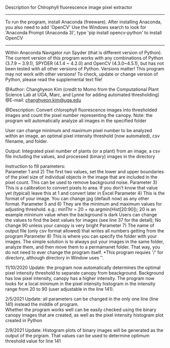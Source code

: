 Description for Chlrophyll fluorescence image pixel extractor

************************************************************************************************************************
To run the program, install Anaconda (freeware). After installing Anaconda, you also need to add 'OpenCV'
Use the Windows search to look for 'Anaconda Prompt (Anaconda 3)', type 'pip install opencv-python' to install OpenCV
************************************************************************************************************************
Within Anaconda Navigator run Spyder (that is different version of Python). The current version of this program works with any combinations of Python (3.7.9 ~ 3.9.1), SPYDER (4.1.4 ~ 4.2.0) and OpenCV (4.3.0~4.5.1), but has not been tested with all other versions of Python.
Versions matter! This program may not work with other versions! To check, update or change version of Python, please read the supplemental text file!
 
@Author: Changhyeon Kim (credit to Momo from the Computational Plant Science Lab at UGA, Marc, and Lynne for adding automated thresholding)
@E-mail: changhyeon.kim@uga.edu

@Description: Convert chlorophyll fluorescence images into thresholded images and count the pixel number representing the canopy.
Note: the program will automatically analyze all images in the specified folder
 
User can change minimum and maximum pixel number to be analyzed within an image, an optimal pixel intensity threshold (now automated), csv filename, and folder.
 
Output: Integrated pixel number of plants (or a plant) from an image, a csv file including the values, and processed (binary) images in the directory
 
Instruction to fill parameters:           
Parameter 1 and 2) The first two values, set the lower and upper boundaries of the pixel size of individual objects in the image that are 
                   included in the pixel count. This can be used to remove background noise. 
Parameter 3) This is a calibration to convert pixels to area. If you don't know that value yet (typical) leave this at 1 and convert later in Excel
Parameter 4) This is the format of your image. You can change jpg (default now) as any other format.
Parameter 5 and 6) They are the minimum and maximum values for adjusting threshold. 
          e.g.: minThr = 20 + np.argmin(Hist[20:90]); 20 is an example minimum value when the background is dark
          Users can change the values to find the best values for images (see line 37 for the detail); No change 90 unless your canopy is very bright 
Parameter 7) The name of output file (only csv format allowed) that writes all numbers getting from the program
Parameter 8) This is where you can specify the folder with your images. The simple solution is to always put your images in the same folder,
             analyze them, and then move them to a permamanet folder. That way, you do not need to ever change the program itself.
             *This program requies '/' for directory, although directory in Window uses '\'. 

11/10/2020 Update: the program now automatically determines the optimal pixel intensity threshold to separate canopy from beackground. Background has low pixel intensity, canopy has a higher intensity.
The program now looks for a local minimum in the pixel intensity histogram in the intensity range from 20 to 90 (user adjustable in the line 141).

2/5/2021 Update: all parameters can be changed in the only one line (line 141) instead the middle of program.  
Whether the program works well can be easily checked using the binary canopy images that are created, as well as the pixel intensity histogram plot created in Python

2/9/2021 Update: Histogram plots of binary images will be generated as the output of the prgram. That values can be used to determine optimum threshold value for line 141

